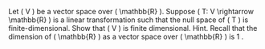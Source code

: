 Let \( V \) be a vector space over \( \mathbb{R} \). Suppose \( T: V \rightarrow \mathbb{R} \) is a linear transformation such that the null space of \( T \) is finite-dimensional. Show that \( V \) is finite dimensional. Hint. Recall that the dimension of \( \mathbb{R} \) as a vector space over \( \mathbb{R} \) is 1 .

